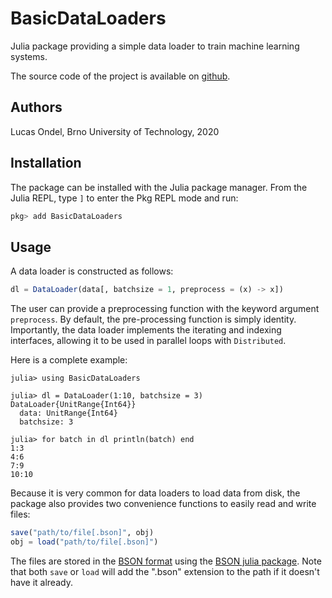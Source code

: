 # BasicDataLoaders

Julia package providing a simple data loader to train machine learning
systems.

The source code of the project is available on [github](https://github.com/lucasondel/BasicDataLoaders).

## Authors

Lucas Ondel, Brno University of Technology, 2020

## Installation

The package can be installed with the Julia package manager. From the
Julia REPL, type `]` to enter the Pkg REPL mode and run:
```julia
pkg> add BasicDataLoaders
```

## Usage

A data loader is constructed as follows:
```julia
dl = DataLoader(data[, batchsize = 1, preprocess = (x) -> x])
```
The user can provide a preprocessing function with the keyword argument
`preprocess`. By default, the pre-processing function is simply
identity. Importantly, the data loader implements the iterating and
indexing interfaces, allowing it to be used in parallel loops with
`Distributed`.

Here is a complete example:
```jldoctest
julia> using BasicDataLoaders

julia> dl = DataLoader(1:10, batchsize = 3)
DataLoader{UnitRange{Int64}}
  data: UnitRange{Int64}
  batchsize: 3

julia> for batch in dl println(batch) end
1:3
4:6
7:9
10:10
```

Because it is very common for data loaders to load data from disk, the
package also provides two convenience functions to  easily read and
write files:
```julia
save("path/to/file[.bson]", obj)
obj = load("path/to/file[.bson]")
```
The files are stored in the [BSON format](http://bsonspec.org/) using
the [BSON julia package](https://github.com/JuliaIO/BSON.jl). Note that
both `save` or `load` will add the ".bson" extension to the path if it
doesn't have it already.

